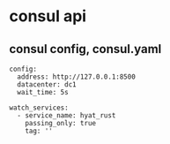 # consul api

## consul config, consul.yaml
    config:
      address: http://127.0.0.1:8500
      datacenter: dc1
      wait_time: 5s

    watch_services:
      - service_name: hyat_rust
        passing_only: true
        tag: ''